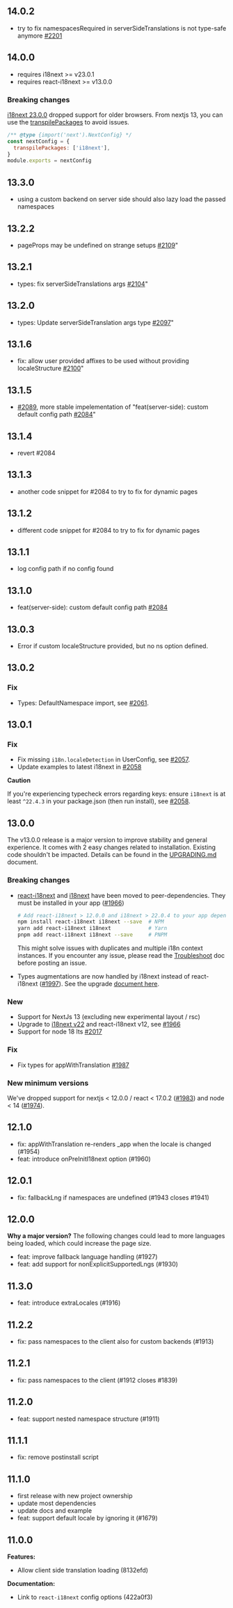 ## 14.0.2

- try to fix namespacesRequired in serverSideTranslations is not type-safe anymore [#2201](https://github.com/i18next/next-i18next/issues/2201)

## 14.0.0

- requires i18next >= v23.0.1
- requires react-i18next >= v13.0.0

### Breaking changes

[i18next 23.0.0](https://github.com/i18next/i18next/releases/tag/v23.0.0) dropped support for older browsers.
From nextjs 13, you can use the [transpilePackages](https://nextjs.org/docs/app/api-reference/next-config-js/transpilePackages)
to avoid issues.

```js
/** @type {import('next').NextConfig} */
const nextConfig = {
  transpilePackages: ['i18next'],
}
module.exports = nextConfig
```

## 13.3.0

- using a custom backend on server side should also lazy load the passed namespaces

## 13.2.2

- pageProps may be undefined on strange setups [#2109](https://github.com/i18next/next-i18next/issues/2109)"

## 13.2.1

- types: fix serverSideTranslations args [#2104](https://github.com/i18next/next-i18next/pull/2104)"

## 13.2.0

- types: Update serverSideTranslation args type [#2097](https://github.com/i18next/next-i18next/pull/2097)"

## 13.1.6

- fix: allow user provided affixes to be used without providing localeStructure [#2100](https://github.com/i18next/next-i18next/pull/2100)"

## 13.1.5

- [#2089](https://github.com/i18next/next-i18next/pull/2089), more stable impelementation of "feat(server-side): custom default config path [#2084](https://github.com/i18next/next-i18next/pull/2084)"

## 13.1.4

- revert #2084

## 13.1.3

- another code snippet for #2084 to try to fix for dynamic pages

## 13.1.2

- different code snippet for #2084 to try to fix for dynamic pages

## 13.1.1

- log config path if no config found

## 13.1.0

- feat(server-side): custom default config path [#2084](https://github.com/i18next/next-i18next/pull/2084)

## 13.0.3

- Error if custom localeStructure provided, but no ns option defined.

## 13.0.2

### Fix

- Types: DefaultNamespace import, see [#2061](https://github.com/i18next/next-i18next/pull/2061).

## 13.0.1

### Fix

- Fix missing `i18n.localeDetection` in UserConfig, see [#2057](https://github.com/i18next/next-i18next/pull/2057).
- Update examples to latest i18next in [#2058](https://github.com/i18next/next-i18next/pull/2058)

**Caution**

If you're experiencing typecheck errors regarding keys: ensure `i18next` is at least `^22.4.3` in your
package.json (then run install), see [#2058](https://github.com/i18next/next-i18next/pull/2058).

## 13.0.0

The v13.0.0 release is a major version to improve stability and general experience.
It comes with 2 easy changes related to installation. Existing code shouldn't be impacted.
Details can be found in the [UPGRADING.md](https://github.com/i18next/next-i18next/blob/master/UPGRADING.md#version-1300) document.

### Breaking changes

- [react-i18next](https://github.com/i18next/react-i18next) and [i18next](https://github.com/i18next/i18next)
  have been moved to peer-dependencies. They must be installed
  in your app ([#1966](https://github.com/i18next/next-i18next/pull/1966))

  ```bash
  # Add react-i18next > 12.0.0 and i18next > 22.0.4 to your app dependencies
  npm install react-i18next i18next --save  # NPM
  yarn add react-i18next i18next            # Yarn
  pnpm add react-i18next i18next --save     # PNPM
  ```

  This might solve issues with duplicates and multiple i18n context instances.
  If you encounter any issue, please read the [Troubleshoot](https://github.com/i18next/next-i18next/blob/master/TROUBLESHOOT.md) doc
  before posting an issue.

- Types augmentations are now handled by i18next instead of react-i18next ([#1997](https://github.com/i18next/next-i18next/pull/1997)).
  See the upgrade [document here](https://github.com/i18next/next-i18next/blob/master/UPGRADING.md#keys-typings).

### New

- Support for NextJs 13 (excluding new experimental layout / rsc)
- Upgrade to [i18next v22](https://github.com/i18next/i18next/releases) and react-i18next v12, see [#1966](https://github.com/i18next/next-i18next/pull/1966)
- Support for node 18 lts [#2017](https://github.com/i18next/next-i18next/pull/2017)

### Fix

- Fix types for appWithTranslation [#1987](https://github.com/i18next/next-i18next/pull/1987)

### New minimum versions

We've dropped support for nextjs < 12.0.0 / react < 17.0.2 ([#1983](https://github.com/i18next/next-i18next/pull/1983))
and node < 14 ([#1974](https://github.com/i18next/next-i18next/pull/1974)).

## 12.1.0

- fix: appWithTranslation re-renders \_app when the locale is changed (#1954)
- feat: introduce onPreInitI18next option (#1960)

## 12.0.1

- fix: fallbackLng if namespaces are undefined (#1943 closes #1941)

## 12.0.0

**Why a major version?**
The following changes could lead to more languages being loaded, which could increase the page size.

- feat: improve fallback language handling (#1927)
- feat: add support for nonExplicitSupportedLngs (#1930)

## 11.3.0

- feat: introduce extraLocales (#1916)

## 11.2.2

- fix: pass namespaces to the client also for custom backends (#1913)

## 11.2.1

- fix: pass namespaces to the client (#1912 closes #1839)

## 11.2.0

- feat: support nested namespace structure (#1911)

## 11.1.1

- fix: remove postinstall script

## 11.1.0

- first release with new project ownership
- update most dependencies
- update docs and example
- feat: support default locale by ignoring it (#1679)

## 11.0.0

**Features:**

- Allow client side translation loading (8132efd)

**Documentation:**

- Link to `react-i18next` config options (422a0f3)
